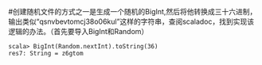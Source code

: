 #创建随机文件的方式之一是生成一个随机的BigInt,然后将他转换成三十六进制，输出类似“qsnvbevtomcj38o06kul”这样的字符串，查阅scaladoc，找到实现该逻辑的办法。（首先要导入BigInt和Random）

```
scala> BigInt(Random.nextInt).toString(36)
res7: String = z6gtom
```
